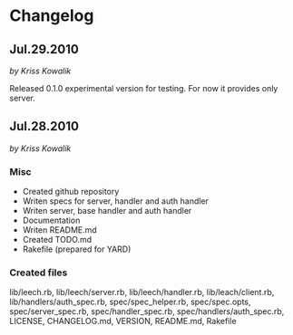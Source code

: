 # Changelog 

## Jul.29.2010

*by Kriss Kowalik*

Released 0.1.0 experimental version for testing. For now it provides only server.

## Jul.28.2010

*by Kriss Kowalik*

### Misc 

* Created github repository
* Writen specs for server, handler and auth handler
* Writen server, base handler and auth handler
* Documentation
* Writen README.md 
* Created TODO.md
* Rakefile (prepared for YARD)

### Created files

lib/leech.rb, lib/leech/server.rb, lib/leech/handler.rb, lib/leach/client.rb, 
lib/handlers/auth_spec.rb, spec/spec_helper.rb, spec/spec.opts, spec/server_spec.rb, 
spec/handler_spec.rb, spec/handlers/auth_spec.rb, LICENSE, CHANGELOG.md, VERSION, 
README.md, Rakefile    

